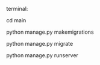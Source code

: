 terminal:

cd main

python manage.py makemigrations

python manage.py migrate

python manage.py runserver
